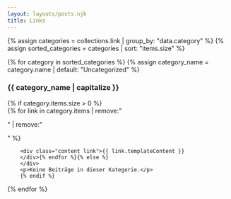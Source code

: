 ```yaml
---
layout: layouts/posts.njk
title: Links
---
```


<div class="list links">





{% assign categories = collections.link | group_by: "data.category" %}
{% assign sorted_categories = categories | sort: "items.size" %}

{% for category in sorted_categories %}
{% assign category_name = category.name | default: "Uncategorized" %}
<div class="{{ category_name | slugify }}-category category">
    <h3>{{ category_name | capitalize }}</h3>
    {% if category.items.size > 0 %}
    <div class="post">
    {% for link in category.items | remove:"<p>" | remove:"</p>" %}

    
        <div class="content link">{{ link.templateContent }}
        </div>{% endfor %}{% else %}
        </div>
        <p>Keine Beiträge in dieser Kategorie.</p>
        {% endif %}
</div></div>{% endfor %}

</div>
